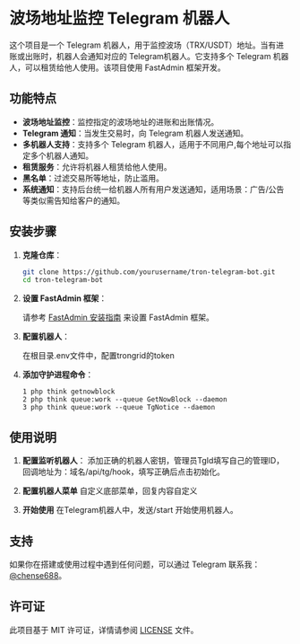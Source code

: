 # 波场地址监控 Telegram 机器人

这个项目是一个 Telegram 机器人，用于监控波场（TRX/USDT）地址。当有进账或出账时，机器人会通知对应的 Telegram机器人。它支持多个 Telegram 机器人，可以租赁给他人使用。该项目使用 FastAdmin 框架开发。

## 功能特点

- **波场地址监控**：监控指定的波场地址的进账和出账情况。
- **Telegram 通知**：当发生交易时，向 Telegram 机器人发送通知。
- **多机器人支持**：支持多个 Telegram 机器人，适用于不同用户,每个地址可以指定多个机器人通知。
- **租赁服务**：允许将机器人租赁给他人使用。
- **黑名单**：过滤交易所等地址，防止滥用。
- **系统通知**：支持后台统一给机器人所有用户发送通知，适用场景：广告/公告 等类似需告知给客户的通知。

## 安装步骤

1. **克隆仓库**：

    ```bash
    git clone https://github.com/yourusername/tron-telegram-bot.git
    cd tron-telegram-bot
    ```


2. **设置 FastAdmin 框架**：

    请参考 [FastAdmin 安装指南](https://fastadmin.net/docs/installation) 来设置 FastAdmin 框架。

4. **配置机器人**：

    在根目录.env文件中，配置trongrid的token
    
5. **添加守护进程命令**：

    ```
    1 php think getnowblock
    2 php think queue:work --queue GetNowBlock --daemon
    3 php think queue:work --queue TgNotice --daemon
    ```


## 使用说明

1. **配置监听机器人**：
添加正确的机器人密钥，管理员TgId填写自己的管理ID，回调地址为：域名/api/tg/hook，填写正确后点击初始化。
2. **配置机器人菜单**
  自定义底部菜单，回复内容自定义  
  
3. **开始使用**
    在Telegram机器人中，发送/start 开始使用机器人。

## 支持

如果你在搭建或使用过程中遇到任何问题，可以通过 Telegram 联系我：[ @chense688](https://t.me/chense688)。

## 许可证

此项目基于 MIT 许可证，详情请参阅 [LICENSE](LICENSE) 文件。
